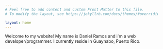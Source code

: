 ```yaml
---
# Feel free to add content and custom Front Matter to this file.
# To modify the layout, see https://jekyllrb.com/docs/themes/#overriding-theme-defaults

layout: home
---
```




Welcome to my website! My name is Daniel Ramos and i'm a web developer/programmer. I currently reside in Guaynabo, Puerto Rico. 
